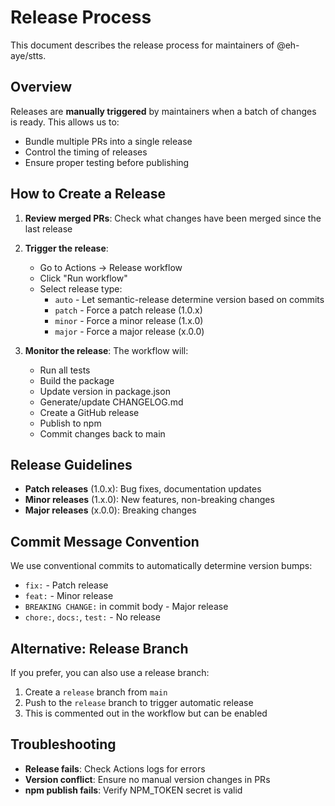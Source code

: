 # Release Process

This document describes the release process for maintainers of @eh-aye/stts.

## Overview

Releases are **manually triggered** by maintainers when a batch of changes is ready. This allows us to:

- Bundle multiple PRs into a single release
- Control the timing of releases
- Ensure proper testing before publishing

## How to Create a Release

1. **Review merged PRs**: Check what changes have been merged since the last release
2. **Trigger the release**:
   - Go to Actions → Release workflow
   - Click "Run workflow"
   - Select release type:
     - `auto` - Let semantic-release determine version based on commits
     - `patch` - Force a patch release (1.0.x)
     - `minor` - Force a minor release (1.x.0)
     - `major` - Force a major release (x.0.0)

3. **Monitor the release**: The workflow will:
   - Run all tests
   - Build the package
   - Update version in package.json
   - Generate/update CHANGELOG.md
   - Create a GitHub release
   - Publish to npm
   - Commit changes back to main

## Release Guidelines

- **Patch releases** (1.0.x): Bug fixes, documentation updates
- **Minor releases** (1.x.0): New features, non-breaking changes
- **Major releases** (x.0.0): Breaking changes

## Commit Message Convention

We use conventional commits to automatically determine version bumps:

- `fix:` - Patch release
- `feat:` - Minor release
- `BREAKING CHANGE:` in commit body - Major release
- `chore:`, `docs:`, `test:` - No release

## Alternative: Release Branch

If you prefer, you can also use a release branch:

1. Create a `release` branch from `main`
2. Push to the `release` branch to trigger automatic release
3. This is commented out in the workflow but can be enabled

## Troubleshooting

- **Release fails**: Check Actions logs for errors
- **Version conflict**: Ensure no manual version changes in PRs
- **npm publish fails**: Verify NPM_TOKEN secret is valid

